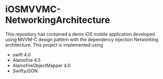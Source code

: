 # iOSMVVMC-NetworkingArchitecture
This repository has contained a demo iOS mobile application developed using MVVM-C design pattern with the dependency injection Networking architecture. This project is implemented using 

* swift 4.0  
* Alamofire 4.5
* AlamofireObjectMapper 4.0
* SwiftyJSON
